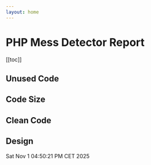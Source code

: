 ```yaml
---
layout: home
---
```

# PHP Mess Detector Report

[[toc]]
## Unused Code

## Code Size

## Clean Code

## Design


Sat Nov  1 04:50:21 PM CET 2025

